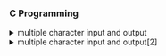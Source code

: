### C Programming

<details>
   <summary>multiple character input and output</summary>

   <pre>
		#include<stdio.h>
		#include<conio.h>
		void main()
		{
		    	char a[25];
		    	gets(a);
		    	puts(a);
		    	getch();
		}
	</pre>
</details>

<details>
   <summary>multiple character input and output[2]</summary>

   <pre>
		#include<stdio.h>
		int main()
		{
		    char name[30];
		    //printf("Enter your name: ");
		    scanf("%[^\n]",name);
		    printf("Thank you: %s",name);
		    getch();
		    return 0;
		}
	</pre>
</details>
